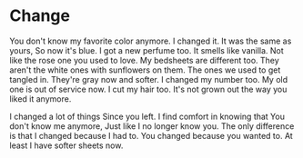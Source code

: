 # Change

You don't know my favorite color anymore.
I changed it.
It was the same as yours,
So now it's blue.
I got a new perfume too.
It smells like vanilla.
Not like the rose one you used to love.
My bedsheets are different too.
They aren't the white ones with sunflowers on them.
The ones we used to get tangled in.
They're gray now and softer.
I changed my number too.
My old one is out of service now.
I cut my hair too.
It's not grown out the way you liked it anymore.

I changed a lot of things
Since you left.
I find comfort in knowing that
You don't know me anymore,
Just like I no longer know you.
The only difference is that
I changed because I had to.
You changed because you wanted to.
At least I have softer sheets now.
